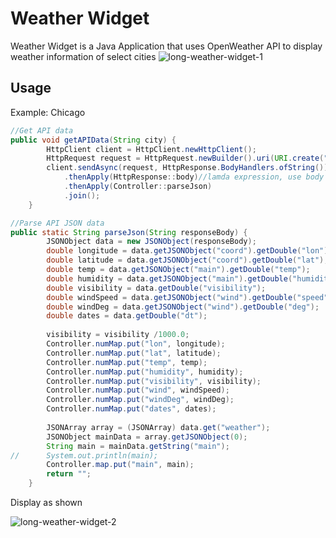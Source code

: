 # Weather Widget

Weather Widget is a Java Application that uses OpenWeather API to display weather information of select cities
![long-weather-widget-1](https://user-images.githubusercontent.com/102763206/212425417-117327c3-de53-4b31-9612-4749c65c0f30.png)




## Usage
Example: Chicago

```java
//Get API data
public void getAPIData(String city) {
		HttpClient client = HttpClient.newHttpClient();
		HttpRequest request = HttpRequest.newBuilder().uri(URI.create("https://api.openweathermap.org/data/2.5/weather?q=" + city + ",us&units=imperial&mode=JSON&appid=23b5d8c50cb7d4ed6dd57df088885d7f")).build();
		client.sendAsync(request, HttpResponse.BodyHandlers.ofString())
			.thenApply(HttpResponse::body)//lamda expression, use body method from HttpResponse on the received response
			.thenApply(Controller::parseJson)
			.join();
	}

//Parse API JSON data
public static String parseJson(String responseBody) {
		JSONObject data = new JSONObject(responseBody);
		double longitude = data.getJSONObject("coord").getDouble("lon");
		double latitude = data.getJSONObject("coord").getDouble("lat");
		double temp = data.getJSONObject("main").getDouble("temp");
		double humidity = data.getJSONObject("main").getDouble("humidity");
		double visibility = data.getDouble("visibility");
		double windSpeed = data.getJSONObject("wind").getDouble("speed");
		double windDeg = data.getJSONObject("wind").getDouble("deg");
		double dates = data.getDouble("dt");
		
		visibility = visibility /1000.0;
		Controller.numMap.put("lon", longitude);
		Controller.numMap.put("lat", latitude);
		Controller.numMap.put("temp", temp);
		Controller.numMap.put("humidity", humidity);
		Controller.numMap.put("visibility", visibility);
		Controller.numMap.put("wind", windSpeed);
		Controller.numMap.put("windDeg", windDeg);
		Controller.numMap.put("dates", dates);
		
		JSONArray array = (JSONArray) data.get("weather");
		JSONObject mainData = array.getJSONObject(0);
		String main = mainData.getString("main");
//		System.out.println(main);
		Controller.map.put("main", main);
		return "";
	}
```
Display as shown

![long-weather-widget-2](https://user-images.githubusercontent.com/102763206/212425401-b7beaf15-2d10-4926-84e0-7b884be8ae9d.png)

